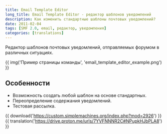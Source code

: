 ```yaml
---
title: Email Template Editor
long_title: Email Template Editor - редактор шаблонов уведомлений
description: Как изменить стандартные шаблоны почтовых уведомлений?
date: 2011-02-04
tags: [SMF 2.0, email, редактор, уведомления]
categories: [translations]
---
```


Редактор шаблонов почтовых уведомлений, отправляемых форумом в различных ситуациях.

<!-- more -->

{{ img('Пример страницы команды', 'email_template_editor_example.png') }}

## Особенности

* Возможность создать любой шаблон на основе стандартных.
* Переопределение содержания уведомлений.
* Тестовая рассылка.

{{ download('https://custom.simplemachines.org/index.php?mod=2926') }}
{{ translation('https://drive.proton.me/urls/7YVFNNNR2C#NPupkHJbPLA8') }}
